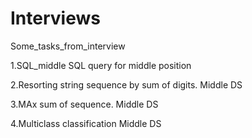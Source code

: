 # Interviews
Some_tasks_from_interview


1.SQL_middle   SQL query for middle position

2.Resorting string sequence by sum of digits. Middle DS

3.MAx sum of sequence. Middle DS


4.Multiclass classification Middle DS
